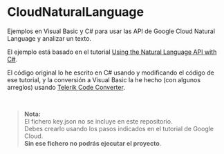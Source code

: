 # CloudNaturalLanguage

Ejemplos en Visual Basic y C# para usar las API de Google Cloud Natural Language y analizar un texto.

El ejemplo está basado en el tutorial [Using the Natural Language API with C#](https://codelabs.developers.google.com/codelabs/cloud-natural-language-csharp).

El código original lo he escrito en C# usando y modificando el código de ese tutorial, y la conversión a Visual Basic la he hecho (con algunos arreglos) usando [Telerik Code Converter](https://converter.telerik.com/).

<br>

> **Nota:** <br>
> El fichero key.json no se incluye en este repositorio.<br>
> Debes crearlo usando los pasos indicados en el tutorial de Google Cloud.<br>
> **Sin ese fichero no podrás ejecutar el proyecto**.<br>
